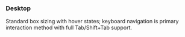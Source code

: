 ### Desktop  
Standard box sizing with hover states; keyboard navigation is primary interaction method with full Tab/Shift+Tab support.